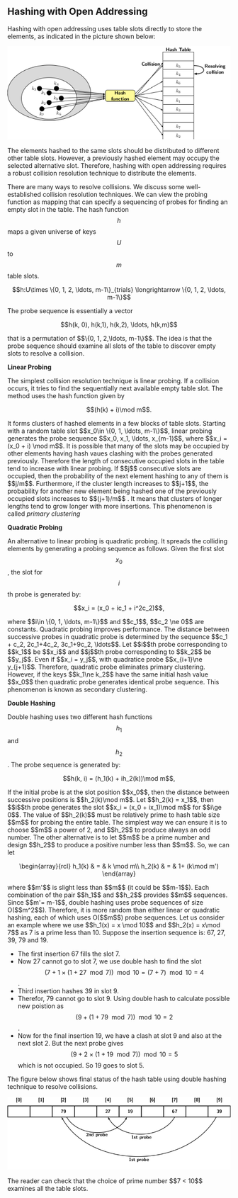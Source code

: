 <script type="text/javascript" src="https://cdnjs.cloudflare.com/ajax/libs/mathjax/2.7.0/MathJax.js?config=TeX-AMS_CHTML"> </script> <script type="text/x-mathjax-config"> MathJax.Hub.Config({ tex2jax: { inlineMath: [['$','$'], ['\\(','\\)']], processEscapes: true}, jax: ["input/TeX","input/MathML","input/AsciiMath","output/CommonHTML"], extensions: ["tex2jax.js","mml2jax.js","asciimath2jax.js","MathMenu.js","MathZoom.js","AssistiveMML.js", "[Contrib]/a11y/accessibility-menu.js"], TeX: { extensions: ["AMSmath.js","AMSsymbols.js","noErrors.js","noUndefined.js"], equationNumbers: { autoNumber: "AMS" } } }); </script> 


## Hashing with Open Addressing

Hashing with open addressing uses table slots directly to store the elements, as indicated in the picture shown below:
<p style="text-align:center">
    <img src="../images/hashingOpenAddressing1.png">                                                       
</p>
The elements hashed to the same slots should be distributed to different other table slots. However, a previously hashed element may occupy the selected 
alternative slot. Therefore, hashing with open addressing requires a robust collision resolution technique to distribute the elements. 

There are many ways to resolve collisions. We discuss some well-established collision
resolution techniques. We can view the probing function as mapping that can specify a sequencing of probes 
for finding an empty slot in the table. The hash function $$h$$ maps a given universe of keys $$U$$ to $$m$$ table slots. <br>
<p style="text-align:center">
    $$h:U\times \{0, 1, 2, \ldots, m-1\}_{trials} \longrightarrow  \{0, 1, 2, \ldots, m-1\}$$                                          
</p>
The probe sequence is essentially a vector 
<p style="text-align:center">
    $$h(k, 0), h(k,1), h(k,2), \ldots, h(k,m)$$                                     
</p>
that is a permutation of $$\{0, 1, 2,\ldots, m-1\}$$. The idea is that the probe sequence should examine all slots of the table to discover
empty slots to resolve a collision. <br>

<strong>Linear Probing</strong>

The simplest collision resolution technique is linear probing. If a collision occurs, it tries to find the sequentially next available empty 
table slot. The method uses the hash function given by 
<p style="text-align:center">
$$(h(k) + i)\mod m$$.
</p>
It forms clusters of hashed elements in a few blocks of table slots. Starting with a random table slot $$x_0\in \{0, 1, \ldots, m-1\}$$, linear probing
generates the probe sequence $$x_0, x_1, \ldots, x_{m-1}$$, where $$x_i = (x_0 + i) \mod m$$. It is possible that many of the slots may be occupied
by other elements having hash vaues clashing with the probes generated previously. Therefore the length of consecutive occupied slots in the table tend
to increase with linear probing. If $$j$$ consecutive slots are occupied, then the probability of the next element hashing to any of 
them is $$j/m$$. Furthermore, if the cluster length increases to $$j+1$$, the probability for another new element being hashed one of the
previously occupied slots increases to $$(j+1)/m$$ . It means that clusters of longer lengths tend to grow longer with more insertions.
This phenomenon is called <i>primary clustering</i><br>

<strong>Quadratic Probing</strong>

An alternative to linear probing is quadratic probing. It spreads the colliding elements by generating a probing sequence as follows. Given the first slot 
$$x_0$$, the slot for $$i$$th probe is generated by: 
<p style="text-align:center">
$$x_i = (x_0 + ic_1 + i^2c_2)$$, 
</p>
where $$i\in \{0, 1, \ldots, m-1\}$$ and $$c_1$$, $$c_2 \ne 0$$ are constants. Quadratic probing improves performance. The distance between
successive probes in quadratic probe is determined by the sequence $$c_1 + c_2, 2c_1+4c_2, 3c_1+9c_2, \ldots$$. 
Let $$i$$th probe corresponding to $$k_1$$ be $$x_i$$ and $$j$$th probe corresponding to $$k_2$$ be $$y_j$$. Even if $$x_i = y_j$$, with 
quadratice probe $$x_{i+1}\ne y_{j+1}$$. Therefore, quadratic probe eliminates primary clustering. However, if the keys $$k_1\ne k_2$$ have
the same initial hash value $$x_0$$ then quadratic probe generates identical probe sequence. This phenomenon is known as secondary clustering.<br>

<strong>Double Hashing</strong>
 
Double hashing uses two different hash functions $$h_1$$ and $$h_2$$. The probe sequence is generated by:
<p style="text-align:center">
$$h(k, i) = (h_1(k) + ih_2(k))\mod m$$, 
</p>
If the initial probe is at the slot position $$x_0$$, then the distance between successive positions is $$h_2(k)\mod m$$. Let $$h_2(k) = x_1$$, then 
$$i$$th probe generates the slot $$x_i = (x_0 + ix_1)\mod m$$ for $$i\ge 0$$. The value of $$h_2(k)$$ must be relatively prime to hash table size
$$m$$ for probing the entire table. The simplest way we can ensure it is to choose $$m$$ a power of 2, and $$h_2$$ to produce always an odd number. 
The other alternative is to let $$m$$ be a prime number and design $$h_2$$ to produce a positive number less than $$m$$. So, we can let 
<p style="text-align:center">
\begin{array}{rcl}
    h_1(k) & = & k \mod m\\
    h_2(k) & = & 1+ (k\mod m')
\end{array}
</p>
where $$m'$$ is slight less than $$m$$ (it could be $$m-1$$). Each combination of the pair $$h_1$$ and $$h_2$$ provides $$m$$ sequences. Since $$m'= m-1$$, 
double hashing uses probe sequences of size O($$m^2$$). Therefore, it is more random than either linear or quadratic hashing, each of which uses O($$m$$)
probe sequences. 
Let us consider an example where we use $$h_1(x) = x \mod 10$$ and $$h_2(x) = x\mod 7$$ as 7 is a prime less than 10. Suppose the insertion sequence
is: 67, 27, 39, 79 and 19. 

- The first insertion 67 fills the slot 7. 
- Now 27 cannot go to slot 7, we use double hash to find the slot $$(7 + 1\times (1+27\mod 7))\mod 10 = (7 + 7)\mod 10 = 4$$.
- Third insertion hashes 39 in slot 9. 
- Therefor, 79 cannot go to slot 9. Using double hash to calculate possible new poistion as $$(9 + (1+79\mod 7))\mod 10 = 2$$. 
- Now for the final insertion 19, we have a clash at slot 9 and also at the next slot 2. But the next probe gives $$(9 + 2\times (1+19\mod 7))\mod 10 = 5$$ which is not occupied. So 19 goes to slot 5.

The figure below shows final status of the hash table using double hashing technique to resolve collisions.
<p style="text-align:center">
    <img src="../images/doubleHash.png">
</p>
The reader can check that the choice of prime number $$7 < 10$$ examines all the table slots. 
